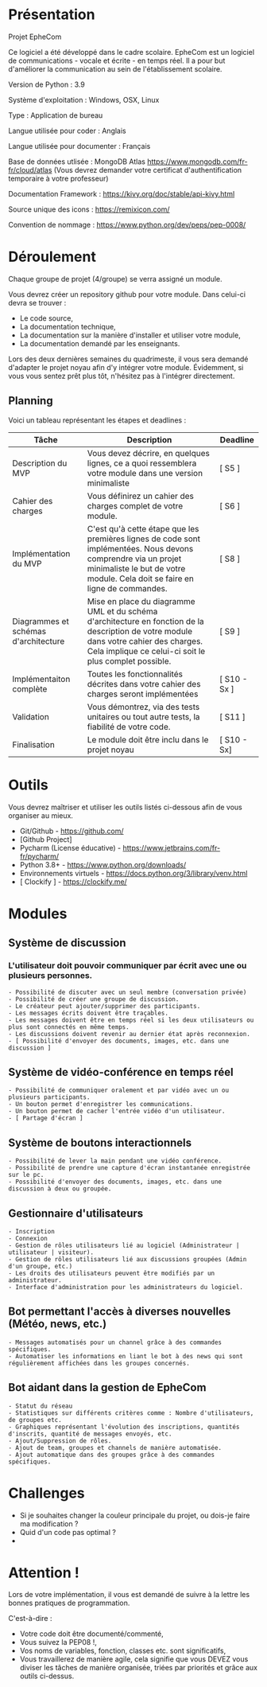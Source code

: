 # Présentation

Projet EpheCom

Ce logiciel a été développé dans le cadre scolaire.
EpheCom est un logiciel de communications - vocale et écrite - en temps réel.
Il a pour but d'améliorer la communication au sein de l'établissement scolaire.

Version de Python : 3.9

Système d'exploitation : Windows, OSX, Linux

Type : Application de bureau

Langue utilisée pour coder : Anglais

Langue utilisée pour documenter : Français 

Base de données utlisée : MongoDB Atlas https://www.mongodb.com/fr-fr/cloud/atlas
(Vous devrez demander votre certificat d'authentification temporaire à votre professeur)

Documentation Framework : https://kivy.org/doc/stable/api-kivy.html

Source unique des icons : https://remixicon.com/

Convention de nommage :
    https://www.python.org/dev/peps/pep-0008/


# Déroulement

Chaque groupe de projet (4/groupe) se verra assigné un module.

Vous devrez créer un repository github pour votre module. Dans celui-ci devra se trouver :
- Le code source,
- La documentation technique,
- La documentation sur la manière d'installer et utiliser votre module,
- La documentation demandé par les enseignants.

Lors des deux dernières semaines du quadrimeste, il vous sera demandé d'adapter le projet noyau afin d'y intégrer votre module.
Évidemment, si vous vous sentez prêt plus tôt, n'hésitez pas à l'intégrer directement.

## Planning

Voici un tableau représentant les étapes et deadlines :

| Tâche | Description | Deadline
|---|---|---
| Description du MVP | Vous devez décrire, en quelques lignes, ce a quoi ressemblera votre module dans une version minimaliste | [ S5 ] 
| Cahier des charges | Vous définirez un cahier des charges complet de votre module. | [ S6 ]
| Implémentation du MVP | C'est qu'à cette étape que les premières lignes de code sont implémentées. Nous devons comprendre via un projet minimaliste le but de votre module. Cela doit se faire en ligne de commandes. | [ S8 ]
| Diagrammes et schémas d'architecture | Mise en place du diagramme UML et du schéma d'architecture en fonction de la description de votre module dans votre cahier des charges. Cela implique ce celui-ci soit le plus complet possible. | [ S9 ]
| Implémentaiton complète | Toutes les fonctionnalités décrites dans votre cahier des charges seront implémentées | [ S10 - Sx ]
| Validation | Vous démontrez, via des tests unitaires ou tout autre tests, la fiabilité de votre code. | [ S11 ]
| Finalisation | Le module doit être inclu dans le projet noyau | [ S10 - Sx]

# Outils

Vous devrez maîtriser et utiliser les outils listés ci-dessous afin de vous organiser au mieux.
- Git/Github - https://github.com/
- [Github Project]
- Pycharm (License éducative) - https://www.jetbrains.com/fr-fr/pycharm/
- Python 3.8+ - https://www.python.org/downloads/
- Environnements virtuels - https://docs.python.org/3/library/venv.html
- [ Clockify ] - https://clockify.me/

# Modules

## Système de discussion

### L'utilisateur doit pouvoir communiquer par écrit avec une ou plusieurs personnes.

    - Possibilité de discuter avec un seul membre (conversation privée)
    - Possibilité de créer une groupe de discussion.
    - Le créateur peut ajouter/supprimer des participants.
    - Les messages écrits doivent être traçables.
    - Les messages doivent être en temps réel si les deux utilisateurs ou plus sont connectés en même temps.
    - Les discussions doivent revenir au dernier état après reconnexion.
    - [ Possibilité d'envoyer des documents, images, etc. dans une discussion ]
    
## Système de vidéo-conférence en temps réel
    - Possibilité de communiquer oralement et par vidéo avec un ou plusieurs participants.
    - Un bouton permet d'enregistrer les communications.
    - Un bouton permet de cacher l'entrée vidéo d'un utilisateur.
    - [ Partage d'écran ]

## Système de boutons interactionnels
    - Possibilité de lever la main pendant une vidéo conférence.
    - Possibilité de prendre une capture d'écran instantanée enregistrée sur le pc.
    - Possibilité d'envoyer des documents, images, etc. dans une discussion à deux ou groupée.


## Gestionnaire d'utilisateurs
    - Inscription
    - Connexion
    - Gestion de rôles utilisateurs lié au logiciel (Administrateur | utilisateur | visiteur).
    - Gestion de rôles utilisateurs lié aux discussions groupées (Admin d'un groupe, etc.)
    - Les droits des utilisateurs peuvent être modifiés par un administrateur.
    - Interface d'administration pour les administrateurs du logiciel.


## Bot permettant l'accès à diverses nouvelles (Météo, news, etc.)
    - Messages automatisés pour un channel grâce à des commandes spécifiques.
    - Automatiser les informations en liant le bot à des news qui sont régulièrement affichées dans les groupes concernés.


## Bot aidant dans la gestion de EpheCom
    - Statut du réseau
    - Statistiques sur différents critères comme : Nombre d'utilisateurs, de groupes etc.
    - Graphiques représentant l'évolution des inscriptions, quantités d'inscrits, quantité de messages envoyés, etc.
    - Ajout/Suppression de rôles.
    - Ajout de team, groupes et channels de manière automatisée.
    - Ajout automatique dans des groupes grâce à des commandes spécifiques.

# Challenges

- Si je souhaites changer la couleur principale du projet, ou dois-je faire ma modification ?
- Quid d'un code pas optimal ?
- 

# Attention !

Lors de votre implémentation, il vous est demandé de suivre à la lettre les bonnes pratiques de programmation.

C'est-à-dire :
- Votre code doit être documenté/commenté,
- Vous suivez la PEP08 !,
- Vos noms de variables, fonction, classes etc. sont significatifs,
- Vous travaillerez de manière agile, cela signifie que vous DEVEZ vous diviser les tâches de manière organisée, triées par priorités et grâce aux outils ci-dessus.